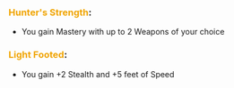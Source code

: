 ### <span style="font-weight:bold;color:rgb(240, 164, 0)">Hunter's Strength</span>:
- You gain Mastery with up to 2 Weapons of your choice
### <span style="font-weight:bold;color:rgb(240, 164, 0)">Light Footed</span>:
- You gain +2 Stealth and +5 feet of Speed